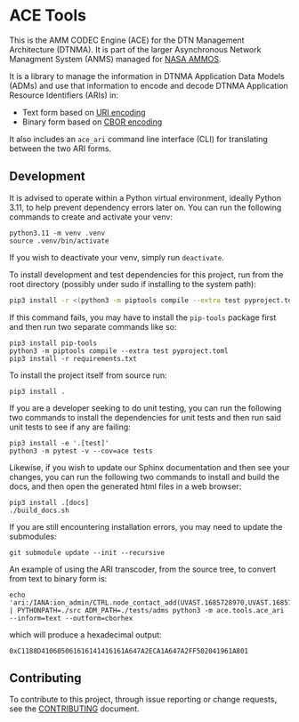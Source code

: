 <!--
Copyright (c) 2023 The Johns Hopkins University Applied Physics
Laboratory LLC.

This file is part of the Asynchronous Network Managment System (ANMS).

Licensed under the Apache License, Version 2.0 (the "License");
you may not use this file except in compliance with the License.
You may obtain a copy of the License at
    http://www.apache.org/licenses/LICENSE-2.0
Unless required by applicable law or agreed to in writing, software
distributed under the License is distributed on an "AS IS" BASIS,
WITHOUT WARRANTIES OR CONDITIONS OF ANY KIND, either express or implied.
See the License for the specific language governing permissions and
limitations under the License.

This work was performed for the Jet Propulsion Laboratory, California
Institute of Technology, sponsored by the United States Government under
the prime contract 80NM0018D0004 between the Caltech and NASA under
subcontract 1658085.
-->
# ACE Tools
This is the AMM CODEC Engine (ACE) for the DTN Management Architecture (DTNMA).
It is part of the larger Asynchronous Network Managment System (ANMS) managed for [NASA AMMOS](https://ammos.nasa.gov/).

It is a library to manage the information in DTNMA Application Data Models (ADMs) and use that information to encode and decode DTNMA Application Resource Identifiers (ARIs) in:
 * Text form based on [URI encoding](https://www.rfc-editor.org/rfc/rfc3986.html)
 * Binary form based on [CBOR encoding](https://www.rfc-editor.org/rfc/rfc9052.html)

It also includes an `ace_ari` command line interface (CLI) for translating between the two ARI forms.

## Development

It is advised to operate within a Python virtual environment, ideally Python 3.11, to help prevent dependency errors later on. You can run the following commands to create and activate your venv: 
```
python3.11 -m venv .venv
source .venv/bin/activate
```
If you wish to deactivate your venv, simply run `deactivate`.

To install development and test dependencies for this project, run from the root directory (possibly under sudo if installing to the system path):
```sh
pip3 install -r <(python3 -m piptools compile --extra test pyproject.toml 2>&1)
```

If this command fails, you may have to install the `pip-tools` package first and then run two separate commands like so:
```
pip3 install pip-tools
python3 -m piptools compile --extra test pyproject.toml
pip3 install -r requirements.txt
```

To install the project itself from source run:
```
pip3 install .
```

If you are a developer seeking to do unit testing, you can run the following two commands to install the dependencies for unit tests and then run said unit tests to see if any are failing:
```
pip3 install -e '.[test]'
python3 -m pytest -v --cov=ace tests
```
Likewise, if you wish to update our Sphinx documentation and then see your changes, you can run the following two commands to install and build the docs, and then open the generated html files in a web browser:
```
pip3 install .[docs]
./build_docs.sh
```

If you are still encountering installation errors, you may need to update the submodules:
```
git submodule update --init --recursive
```

An example of using the ARI transcoder, from the source tree, to convert from text to binary form is:
```
echo 'ari:/IANA:ion_admin/CTRL.node_contact_add(UVAST.1685728970,UVAST.1685729269,UINT.2,UINT.2,UVAST.25000,UVAST.1)' | PYTHONPATH=./src ADM_PATH=./tests/adms python3 -m ace.tools.ace_ari --inform=text --outform=cborhex
```
which will produce a hexadecimal output:
```
0xC1188D410605061616141416161A647A2ECA1A647A2FF502041961A801
```

## Contributing

To contribute to this project, through issue reporting or change requests, see the [CONTRIBUTING](CONTRIBUTING.md) document.
